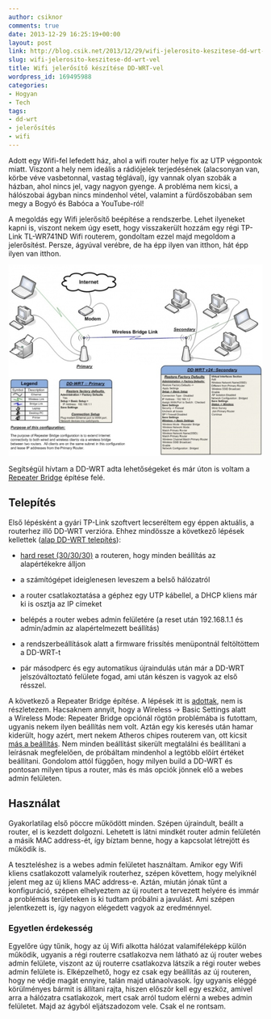 ```yaml
---
author: csiknor
comments: true
date: 2013-12-29 16:25:19+00:00
layout: post
link: http://blog.csik.net/2013/12/29/wifi-jelerosito-keszitese-dd-wrt-vel/
slug: wifi-jelerosito-keszitese-dd-wrt-vel
title: Wifi jelerősítő készítése DD-WRT-vel
wordpress_id: 169495988
categories:
- Hogyan
- Tech
tags:
- dd-wrt
- jelerősítés
- wifi
---
```


Adott egy Wifi-fel lefedett ház, ahol a wifi router helye fix az UTP végpontok miatt. Viszont a hely nem ideális a rádiójelek terjedésének (alacsonyan van, körbe véve vasbetonnal, vastag téglával), így vannak olyan szobák a házban, ahol nincs jel, vagy nagyon gyenge. A probléma nem kicsi, a hálószobai ágyban nincs mindenhol vétel, valamint a fürdőszobában sem megy a Bogyó és Babóca a YouTube-ról!

A megoldás egy Wifi jelerősítő beépítése a rendszerbe. Lehet ilyeneket kapni is, viszont nekem úgy esett, hogy visszakerült hozzám egy régi TP-Link TL-WR741ND Wifi routerem, gondoltam ezzel majd megoldom a jelerősítést. Persze, ágyúval verébre, de ha épp ilyen van itthon, hát épp ilyen van itthon.

[![Repeater_Bridge](/images/repeater_bridge-w=580.jpg)](/images/repeater_bridge.jpg)

Segítségül hívtam a DD-WRT adta lehetőségeket és már úton is voltam a [Repeater Bridge](http://www.dd-wrt.com/wiki/index.php/Repeater_Bridge) építése felé.


## Telepítés


Első lépésként a gyári TP-Link szoftvert lecseréltem egy éppen aktuális, a routerhez illő DD-WRT verzióra. Ehhez mindössze a következő lépések kellettek ([alap DD-WRT telepítés](http://www.dd-wrt.com/wiki/index.php/Installation)):



	
  * [hard reset (30/30/30)](http://www.dd-wrt.com/wiki/index.php/Hard_reset_or_30/30/30) a routeren, hogy minden beállítás az alapértékekre álljon

	
  * a számítógépet ideiglenesen leveszem a belső hálózatról

	
  * a router csatlakoztatása a géphez egy UTP kábellel, a DHCP kliens már ki is osztja az IP címeket

	
  * belépés a router webes admin felületére (a reset után 192.168.1.1 és admin/admin az alapértelmezett beállítás)

	
  * a rendszerbeállítások alatt a firmware frissítés menüpontnál feltöltöttem a DD-WRT-t

	
  * pár másodperc és egy automatikus újraindulás után már a DD-WRT jelszóváltoztató felülete fogad, ami után készen is vagyok az első résszel.


A következő a Repeater Bridge építése. A lépések itt is [adottak](http://www.dd-wrt.com/wiki/index.php/Repeater_Bridge#Instructions), nem is részletezem. Hacsaknem annyit, hogy a Wireless -> Basic Settings alatt a Wireless Mode: Repeater Bridge opciónál rögtön problémába is futottam, ugyanis nekem ilyen beállítás nem volt. Aztán egy kis keresés után hamar kiderült, hogy azért, mert nekem Atheros chipes routerem van, ott kicsit [más a beállítás](http://www.dd-wrt.com/wiki/index.php/Repeater_Bridge#Atheros). Nem minden beállítást sikerült megtalálni és beállítani a leírásnak megfelelően, de próbáltam mindenhol a legtöbb előírt értéket beállítani. Gondolom attól függően, hogy milyen build a DD-WRT és pontosan milyen típus a router, más és más opciók jönnek elő a webes admin felületen.


## Használat


Gyakorlatilag első pöccre működött minden. Szépen újraindult, beállt a router, el is kezdett dolgozni. Lehetett is látni mindkét router admin felületén a másik MAC address-ét, így bíztam benne, hogy a kapcsolat létrejött és működik is.

A teszteléshez is a webes admin felületet használtam. Amikor egy Wifi kliens csatlakozott valamelyik routerhez, szépen követtem, hogy melyiknél jelent meg az új kliens MAC address-e. Aztán, miután jónak tűnt a konfiguráció, szépen elhelyeztem az új routert a tervezett helyére és immár a problémás területeken is ki tudtam próbálni a javulást. Ami szépen jelentkezett is, így nagyon elégedett vagyok az eredménnyel.


### Egyetlen érdekesség


Egyelőre úgy tűnik, hogy az új Wifi alkotta hálózat valamiféleképp külön működik, ugyanis a régi routerre csatlakozva nem látható az új router webes admin felülete, viszont az új routerre csatlakozva látszik a régi router webes admin felülete is. Elképzelhető, hogy ez csak egy beállítás az új routeren, hogy ne védje magát ennyire, talán majd utánaolvasok. Így ugyanis eléggé körülményes bármit is állítani rajta, hiszen először kell egy eszköz, amivel arra a hálózatra csatlakozok, mert csak arról tudom elérni a webes admin felületet. Majd az ágyból eljátszadozom vele. Csak el ne rontsam.
